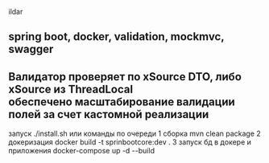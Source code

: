 ildar

spring boot, docker, validation, mockmvc, swagger
-
Валидатор проверяет по xSource DTO, 
либо xSource из ThreadLocal   
обеспечено масштабирование валидации полей за счет кастомной реализации
-
запуск ./install.sh или команды по очереди
1 сборка mvn clean package
2 докеризация docker build -t sprinbootcore:dev .
3 запуск бд в докере и приложения docker-compose up -d --build
